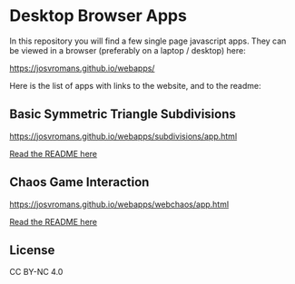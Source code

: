 # Desktop Browser Apps

In this repository you will find a few single page javascript apps. 
They can be viewed in a browser (preferably on a laptop / desktop) here:

https://josvromans.github.io/webapps/

Here is the list of apps with links to the website, and to the readme:

## Basic Symmetric Triangle Subdivisions
https://josvromans.github.io/webapps/subdivisions/app.html

[Read the README here](subdivisions/README.md)

## Chaos Game Interaction
https://josvromans.github.io/webapps/webchaos/app.html

[Read the README here](webchaos/README.md)


## License
CC BY-NC 4.0